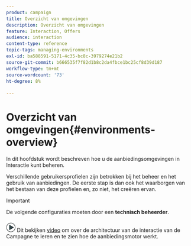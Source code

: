 ```yaml
---
product: campaign
title: Overzicht van omgevingen
description: Overzicht van omgevingen
feature: Interaction, Offers
audience: interaction
content-type: reference
topic-tags: managing-environments
exl-id: ba588591-5171-4c35-bc8c-3979274e21b2
source-git-commit: b666535f7f82d1b8c2da4fbce1bc25cf8d39d187
workflow-type: tm+mt
source-wordcount: '73'
ht-degree: 8%

---
```


# Overzicht van omgevingen{#environments-overview}



In dit hoofdstuk wordt beschreven hoe u de aanbiedingsomgevingen in Interactie kunt beheren.

Verschillende gebruikersprofielen zijn betrokken bij het beheer en het gebruik van aanbiedingen. De eerste stap is dan ook het waarborgen van het bestaan van deze profielen en, zo niet, het creëren ervan.

>[!IMPORTANT]
>
>De volgende configuraties moeten door een **technisch beheerder**.

![](assets/do-not-localize/how-to-video.png) Dit bekijken [video](https://helpx.adobe.com/campaign/classic/how-to/architecture-of-acs-v6.html?playlist=/ccx/v1/collection/product/campaign/classic/segment/digital-marketers/explevel/intermediate/applaunch/get-started/collection.ccx.js&ref=helpx.adobe.com) om over de architectuur van de interactie van de Campagne te leren en te zien hoe de aanbiedingsmotor werkt.
